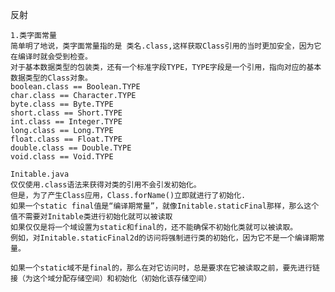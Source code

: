 反射

    1.类字面常量
    简单明了地说，类字面常量指的是 类名.class,这样获取Class引用的当时更加安全，因为它在编译时就会受到检查。
    对于基本数据类型的包装类，还有一个标准字段TYPE，TYPE字段是一个引用，指向对应的基本数据类型的Class对象。
    boolean.class == Boolean.TYPE
    char.class == Character.TYPE
    byte.class == Byte.TYPE
    short.class == Short.TYPE
    int.class == Integer.TYPE
    long.class == Long.TYPE
    float.class == Float.TYPE
    double.class == Double.TYPE
    void.class == Void.TYPE
    
    Initable.java
    仅仅使用.class语法来获得对类的引用不会引发初始化。
    但是，为了产生Class应用，Class.forName()立即就进行了初始化.
    如果一个static final值是“编译期常量”，就像Initable.staticFinal那样，那么这个值不需要对Initable类进行初始化就可以被读取
    如果仅仅是将一个域设置为static和final的，还不能确保不初始化类就可以被读取。
    例如，对Initable.staticFinal2d的访问将强制进行类的初始化，因为它不是一个编译期常量。

    如果一个static域不是final的，那么在对它访问时，总是要求在它被读取之前，要先进行链接（为这个域分配存储空间）和初始化（初始化该存储空间）